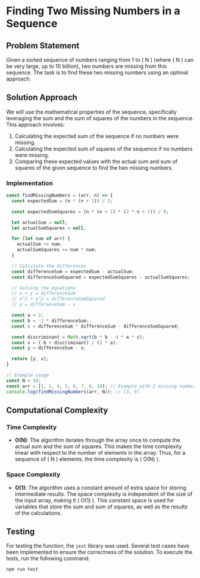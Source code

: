 # Finding Two Missing Numbers in a Sequence

## Problem Statement
Given a sorted sequence of numbers ranging from 1 to \( N \) (where \( N \) can be very large, up to 10 billion), two numbers are missing from this sequence. The task is to find these two missing numbers using an optimal approach.

## Solution Approach
We will use the mathematical properties of the sequence, specifically leveraging the sum and the sum of squares of the numbers in the sequence. This approach involves:

1. Calculating the expected sum of the sequence if no numbers were missing.
2. Calculating the expected sum of squares of the sequence if no numbers were missing.
3. Comparing these expected values with the actual sum and sum of squares of the given sequence to find the two missing numbers.

### Implementation

```javascript
const findMissingNumbers = (arr, n) => {
  const expectedSum = (n * (n + 1)) / 2;

  const expectedSumSquares = (n * (n + 1) * (2 * n + 1)) / 6;

  let actualSum = null; 
  let actualSumSquares = null; 

  for (let num of arr) {
    actualSum += num;
    actualSumSquares += num * num;
  }

  // Calculate the differences
  const differenceSum = expectedSum - actualSum;
  const differenceSumSquared = expectedSumSquares - actualSumSquares;

  // Solving the equations
  // x + y = differenceSum
  // x^2 + y^2 = differenceSumSquared
  // y = differenceSum - x

  const a = 2;
  const b = -2 * differenceSum;
  const c = differenceSum * differenceSum - differenceSumSquared;

  const discriminant = Math.sqrt(b * b - 4 * a * c);
  const x = (-b + discriminant) / (2 * a);
  const y = differenceSum - x;

  return [y, x];
}

// Example usage
const N = 10;
const arr = [1, 2, 4, 5, 6, 7, 8, 10]; // Example with 2 missing numbers
console.log(findMissingNumbers(arr, N)); // [3, 9]
```

## Computational Complexity

### Time Complexity

- **O(N)**: The algorithm iterates through the array once to compute the actual sum and the sum of squares. This makes the time complexity linear with respect to the number of elements in the array. Thus, for a sequence of \( N \) elements, the time complexity is \( O(N) \).

### Space Complexity

- **O(1)**: The algorithm uses a constant amount of extra space for storing intermediate results. The space complexity is independent of the size of the input array, making it \( O(1) \). This constant space is used for variables that store the sum and sum of squares, as well as the results of the calculations.

## Testing

For testing the function, the `jest` library was used. Several test cases have been implemented to ensure the correctness of the solution. To execute the tests, run the following command:

```
npm run test
```